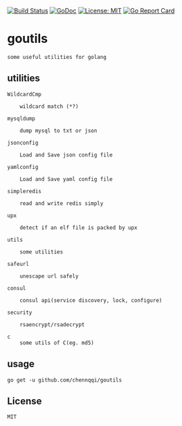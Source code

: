 [![Build Status](https://travis-ci.org/chennqqi/goutils.svg?branch=master)](https://travis-ci.org/chennqqi/goutils) [![GoDoc](https://godoc.org/github.com/chennqqi/goutils?status.svg)](https://godoc.org/github.com/chennqqi/goutils)  [![License: MIT](https://img.shields.io/badge/License-MIT-yellow.svg)](https://opensource.org/licenses/MIT) [![Go Report Card](https://goreportcard.com/badge/github.com/chennqqi/goutils)](https://goreportcard.com/report/github.com/chennqqi/goutils)

# goutils

	some useful utilities for golang


## utilities

	WildcardCmp

		wildcard match (*?)

	mysqldump
	
		dump mysql to txt or json

	jsonconfig

		Load and Save json config file
	
	yamlconfig

		Load and Save yaml config file

	simpleredis

		read and write redis simply
		
	upx
		
		detect if an elf file is packed by upx

	utils

		some utilities

	safeurl

		unescape url safely

	consul

		consul api(service discovery, lock, configure)
		
	security
	
		rsaencrypt/rsadecrypt

	c 
		some utils of C(eg. md5)

## usage

	go get -u github.com/chennqqi/goutils

## License

	MIT
